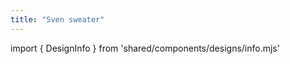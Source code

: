 ```yaml
---
title: "Sven sweater"
---
```


import { DesignInfo } from 'shared/components/designs/info.mjs'

<DesignInfo design='sven' docs />

